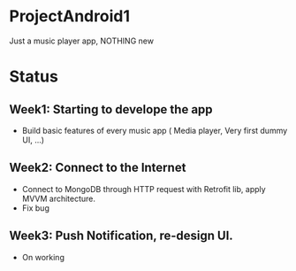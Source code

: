 # ProjectAndroid1
Just a music player app, NOTHING new

# Status 
## Week1: Starting to develope the app
- Build basic features of every music app ( Media player, Very first dummy UI, ...)
## Week2: Connect to the Internet
- Connect to MongoDB through HTTP request with Retrofit lib, apply MVVM architecture.
- Fix bug 
## Week3: Push Notification, re-design UI.
- On working
  


